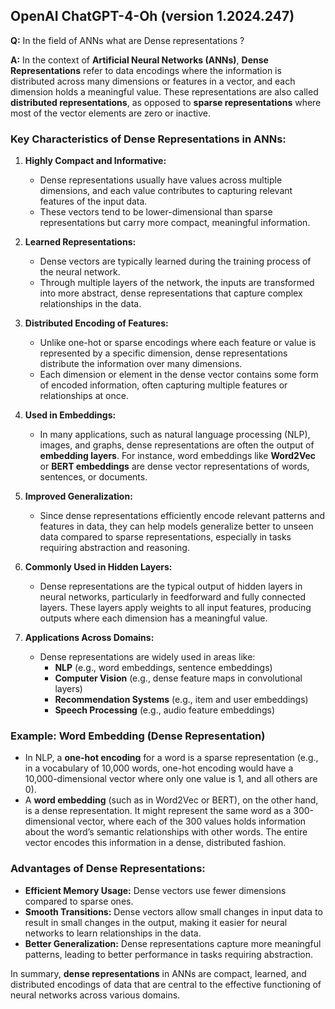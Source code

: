 ## OpenAI ChatGPT-4-Oh (version 1.2024.247)

**Q:** In the field of ANNs what are Dense representations ?

**A:** In the context of **Artificial Neural Networks (ANNs)**, **Dense Representations** refer to data encodings where the information is distributed across many dimensions or features in a vector, and each dimension holds a meaningful value. These representations are also called **distributed representations**, as opposed to **sparse representations** where most of the vector elements are zero or inactive.

### Key Characteristics of Dense Representations in ANNs:

1. **Highly Compact and Informative:**
   - Dense representations usually have values across multiple dimensions, and each value contributes to capturing relevant features of the input data.
   - These vectors tend to be lower-dimensional than sparse representations but carry more compact, meaningful information.

2. **Learned Representations:**
   - Dense vectors are typically learned during the training process of the neural network.
   - Through multiple layers of the network, the inputs are transformed into more abstract, dense representations that capture complex relationships in the data.

3. **Distributed Encoding of Features:**
   - Unlike one-hot or sparse encodings where each feature or value is represented by a specific dimension, dense representations distribute the information over many dimensions.
   - Each dimension or element in the dense vector contains some form of encoded information, often capturing multiple features or relationships at once.

4. **Used in Embeddings:**
   - In many applications, such as natural language processing (NLP), images, and graphs, dense representations are often the output of **embedding layers**. For instance, word embeddings like **Word2Vec** or **BERT embeddings** are dense vector representations of words, sentences, or documents.
   
5. **Improved Generalization:**
   - Since dense representations efficiently encode relevant patterns and features in data, they can help models generalize better to unseen data compared to sparse representations, especially in tasks requiring abstraction and reasoning.

6. **Commonly Used in Hidden Layers:**
   - Dense representations are the typical output of hidden layers in neural networks, particularly in feedforward and fully connected layers. These layers apply weights to all input features, producing outputs where each dimension has a meaningful value.
   
7. **Applications Across Domains:**
   - Dense representations are widely used in areas like:
     - **NLP** (e.g., word embeddings, sentence embeddings)
     - **Computer Vision** (e.g., dense feature maps in convolutional layers)
     - **Recommendation Systems** (e.g., item and user embeddings)
     - **Speech Processing** (e.g., audio feature embeddings)

### Example: Word Embedding (Dense Representation)

- In NLP, a **one-hot encoding** for a word is a sparse representation (e.g., in a vocabulary of 10,000 words, one-hot encoding would have a 10,000-dimensional vector where only one value is 1, and all others are 0).
- A **word embedding** (such as in Word2Vec or BERT), on the other hand, is a dense representation. It might represent the same word as a 300-dimensional vector, where each of the 300 values holds information about the word’s semantic relationships with other words. The entire vector encodes this information in a dense, distributed fashion.

### Advantages of Dense Representations:
- **Efficient Memory Usage:** Dense vectors use fewer dimensions compared to sparse ones.
- **Smooth Transitions:** Dense vectors allow small changes in input data to result in small changes in the output, making it easier for neural networks to learn relationships in the data.
- **Better Generalization:** Dense representations capture more meaningful patterns, leading to better performance in tasks requiring abstraction.

In summary, **dense representations** in ANNs are compact, learned, and distributed encodings of data that are central to the effective functioning of neural networks across various domains.
